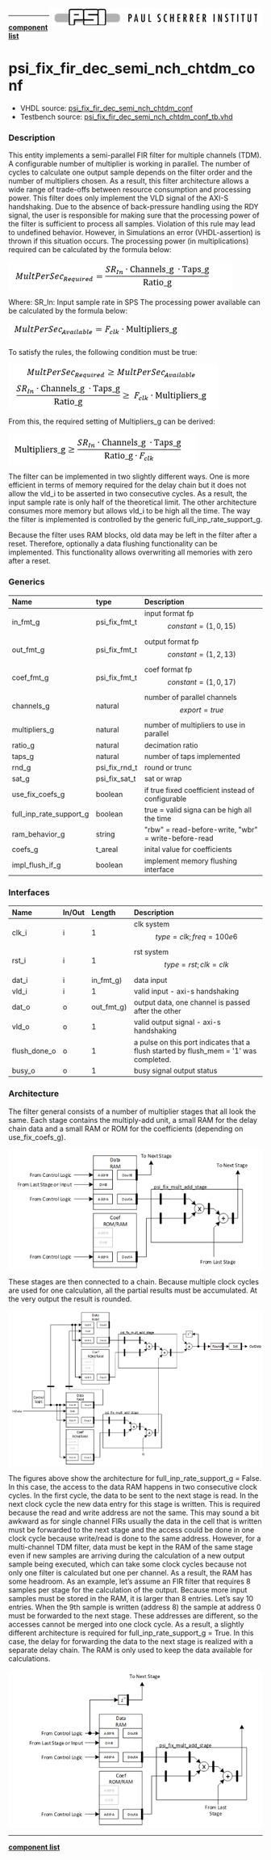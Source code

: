 <img align="right" src="../../doc/psi_logo.png">

***

[**component list**](../README.md)

# psi_fix_fir_dec_semi_nch_chtdm_conf
 - VHDL source: [psi_fix_fir_dec_semi_nch_chtdm_conf](../../hdl/psi_fix_fir_dec_semi_nch_chtdm_conf.vhd)
 - Testbench source: [psi_fix_fir_dec_semi_nch_chtdm_conf_tb.vhd](../../testbench/psi_fix_fir_dec_semi_nch_chtdm_conf_tb/psi_fix_fir_dec_semi_nch_chtdm_conf_tb.vhd)

### Description

This entity implements a semi-parallel FIR filter for multiple channels (TDM). A configurable number of multiplier is working in parallel. The number of cycles to calculate one output sample depends on the filter order and the number of multipliers chosen. As a result, this filter architecture allows a wide range of trade-offs between resource consumption and processing power.
This filter does only implement the VLD signal of the AXI-S handshaking. Due to the absence of back-pressure handling using the RDY signal, the user is responsible for making sure that the processing power of the filter is sufficient to process all samples. Violation of this rule may lead to undefined behavior. However, in Simulations an error (VHDL-assertion) is thrown if this situation occurs.
The processing power (in multiplications) required can be calculated by the formula below:

<img align="center" src="psi_fix_fir_dec_semi_nch_chtdm_conf_a.png">

Where:
SR_In:		Input sample rate in SPS
The processing power available can be calculated by the formula below:

<img align="center" src="psi_fix_fir_dec_semi_nch_chtdm_conf_b.png">

To satisfy the rules, the following condition must be true:

<img align="center" src="psi_fix_fir_dec_semi_nch_chtdm_conf_c.png">

From this, the required setting of Multipliers_g can be derived:

<img align="center" src="psi_fix_fir_dec_semi_nch_chtdm_conf_d.png">

The filter can be implemented in two slightly different ways. One is more efficient in terms of memory required for the delay chain but it does not allow the vld_i to be asserted in two consecutive cycles. As a result, the input sample rate is only half of the theoretical limit. The other architecture consumes more memory but allows vld_i to be high all the time. The way the filter is implemented is controlled by the generic full_inp_rate_support_g.

Because the filter uses RAM blocks, old data may be left in the filter after a reset. Therefore, optionally a data flushing functionality can be implemented. This functionality allows overwriting all memories with zero after a reset.


### Generics
| Name                    | type          | Description                                          |
|:------------------------|:--------------|:-----------------------------------------------------|
| in_fmt_g                | psi_fix_fmt_t | input format fp $$ constant=(1,0,15) $$              |
| out_fmt_g               | psi_fix_fmt_t | output format fp $$ constant=(1,2,13) $$             |
| coef_fmt_g              | psi_fix_fmt_t | coef format fp $$ constant=(1,0,17) $$               |
| channels_g              | natural       | number of parallel channels $$ export=true $$        |
| multipliers_g           | natural       | number of multipliers to use in parallel             |
| ratio_g                 | natural       | decimation ratio                                     |
| taps_g                  | natural       | number of taps implemented                           |
| rnd_g                   | psi_fix_rnd_t | round or trunc                                       |
| sat_g                   | psi_fix_sat_t | sat or wrap                                          |
| use_fix_coefs_g         | boolean       | if true fixed coefficient instead of configurable    |
| full_inp_rate_support_g | boolean       | true = valid signa can be high all the time          |
| ram_behavior_g          | string        | "rbw" = read-before-write, "wbr" = write-before-read |
| coefs_g                 | t_areal       | inital value for coefficients                        |
| impl_flush_if_g         | boolean       | implement memory flushing interface                  |

### Interfaces
| Name         | In/Out   | Length     | Description                                                                           |
|:-------------|:---------|:-----------|:--------------------------------------------------------------------------------------|
| clk_i        | i        | 1          | clk system $$ type=clk; freq=100e6 $$                                                 |
| rst_i        | i        | 1          | rst system $$ type=rst; clk=clk $$                                                    |
| dat_i        | i        | in_fmt_g)  | data input                                                                            |
| vld_i        | i        | 1          | valid input - axi-s handshaking                                                       |
| dat_o        | o        | out_fmt_g) | output data, one channel is passed after the other                                    |
| vld_o        | o        | 1          | valid output signal - axi-s handshaking                                               |
| flush_done_o | o        | 1          | a pulse on this port indicates that a flush started by flush_mem = '1' was completed. |
| busy_o       | o        | 1          | busy signal output status                                                             |

### Architecture

The filter general consists of a number of multiplier stages that all look the same. Each stage contains the multiply-add unit, a small RAM for the delay chain data and a small RAM or ROM for the coefficients (depending on use_fix_coefs_g).

<img align="center" src="psi_fix_fir_dec_semi_nch_chtdm_conf_e.png">

These stages are then connected to a chain. Because multiple clock cycles are used for one calculation, all the partial results must be accumulated. At the very output the result is rounded.

<img align="center" src="psi_fix_fir_dec_semi_nch_chtdm_conf_f.png">

The figures above show the architecture for full_inp_rate_support_g = False. In this case, the access to the data RAM happens in two consecutive clock cycles. In the first cycle, the data to be sent to the next stage is read. In the next clock cycle the new data entry for this stage is written. This is required because the read and write address are not the same.
This may sound a bit awkward as for single channel FIRs usually the data in the cell that is written must be forwarded to the next stage and the access could be done in one clock cycle because write/read is done to the same address. However, for a multi-channel TDM filter, data must be kept in the RAM of the same stage even if new samples are arriving during the calculation of a new output sample being executed, which can take some clock cycles because not only one filter is calculated but one per channel. As a result, the RAM has some headroom.
As an example, let’s assume an FIR filter that requires 8 samples per stage for the calculation of the output. Because more input samples must be stored in the RAM, it is larger than 8 entries. Let’s say 10 entries. When the 9th sample is written (address 8) the sample at address 0 must be forwarded to the next stage. These addresses are different, so the accesses cannot be merged into one clock cycle.
As a result, a slightly different architecture is required for full_inp_rate_support_g = True. In this case, the delay for forwarding the data to the next stage is realized with a separate delay chain. The RAM is only used to keep the data available for calculations.

<img align="center" src="psi_fix_fir_dec_semi_nch_chtdm_conf_g.png">

---
[**component list**](../README.md)
